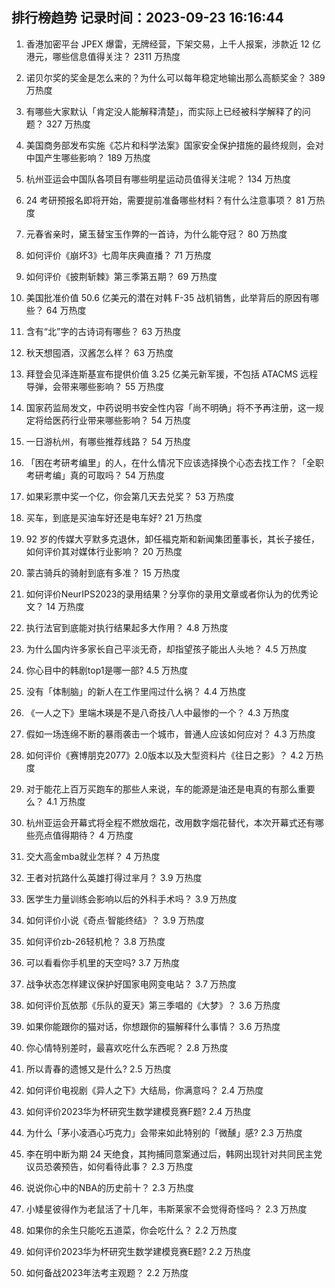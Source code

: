 
## 排行榜趋势 记录时间：2023-09-23 16:16:44
  
  1. 香港加密平台 JPEX 爆雷，无牌经营，下架交易，上千人报案，涉款近 12 亿港元，哪些信息值得关注？ 2311 万热度
    
  2. 诺贝尔奖的奖金是怎么来的？为什么可以每年稳定地输出那么高额奖金？ 389 万热度
    
  3. 有哪些大家默认「肯定没人能解释清楚」，而实际上已经被科学解释了的问题？ 327 万热度
    
  4. 美国商务部发布实施《芯片和科学法案》国家安全保护措施的最终规则，会对中国产生哪些影响？ 189 万热度
    
  5. 杭州亚运会中国队各项目有哪些明星运动员值得关注呢？ 134 万热度
    
  6. 24 考研预报名即将开始，需要提前准备哪些材料？有什么注意事项？ 81 万热度
    
  7. 元春省亲时，黛玉替宝玉作弊的一首诗，为什么能夺冠？ 80 万热度
    
  8. 如何评价《崩坏3》七周年庆典直播？ 71 万热度
    
  9. 如何评价《披荆斩棘》第三季第五期？ 69 万热度
    
  10. 美国批准价值 50.6 亿美元的潜在对韩 F-35 战机销售，此举背后的原因有哪些？ 64 万热度
    
  11. 含有“北”字的古诗词有哪些？ 63 万热度
    
  12. 秋天想囤酒，汉酱怎么样？ 63 万热度
    
  13. 拜登会见泽连斯基宣布提供价值 3.25 亿美元新军援，不包括 ATACMS 远程导弹，会带来哪些影响？ 55 万热度
    
  14. 国家药监局发文，中药说明书安全性内容「尚不明确」将不予再注册，这一规定将给医药行业带来哪些影响？ 54 万热度
    
  15. 一日游杭州，有哪些推荐线路？ 54 万热度
    
  16. 「困在考研考编里」的人，在什么情况下应该选择换个心态去找工作？「全职考研考编」真的可取吗？ 54 万热度
    
  17. 如果彩票中奖一个亿，你会第几天去兑奖？ 53 万热度
    
  18. 买车，到底是买油车好还是电车好? 21 万热度
    
  19. 92 岁的传媒大亨默多克退休，卸任福克斯和新闻集团董事长，其长子接任，如何评价其对媒体行业影响？ 20 万热度
    
  20. 蒙古骑兵的骑射到底有多准？ 15 万热度
    
  21. 如何评价NeurIPS2023的录用结果？分享你的录用文章或者你认为的优秀论文？ 14 万热度
    
  22. 执行法官到底能对执行结果起多大作用？ 4.8 万热度
    
  23. 为什么国内许多家长自己平淡无奇，却指望孩子能出人头地？ 4.5 万热度
    
  24. 你心目中的韩剧top1是哪一部? 4.5 万热度
    
  25. 没有「体制脑」的新人在工作里闯过什么祸？ 4.4 万热度
    
  26. 《一人之下》里端木瑛是不是八奇技八人中最惨的一个？ 4.3 万热度
    
  27. 假如一场连绵不断的暴雨袭击一个城市，普通人应该如何应对？ 4.3 万热度
    
  28. 如何评价《赛博朋克2077》2.0版本以及大型资料片《往日之影》？ 4.2 万热度
    
  29. 对于能花上百万买跑车的那些人来说，车的能源是油还是电真的有那么重要么？ 4.1 万热度
    
  30. 杭州亚运会开幕式将全程不燃放烟花，改用数字烟花替代，本次开幕式还有哪些亮点值得期待？ 4 万热度
    
  31. 交大高金mba就业怎样？ 4 万热度
    
  32. 王者对抗路什么英雄打得过芈月？ 3.9 万热度
    
  33. 医学生力量训练会影响以后的外科手术吗？ 3.9 万热度
    
  34. 如何评价小说《奇点·智能终结》？ 3.9 万热度
    
  35. 如何评价zb-26轻机枪？ 3.8 万热度
    
  36. 可以看看你手机里的天空吗? 3.7 万热度
    
  37. 战争状态怎样建议保护好国家电网变电站？ 3.7 万热度
    
  38. 如何评价瓦依那《乐队的夏天》第三季唱的《大梦》？ 3.6 万热度
    
  39. 如果你能跟你的猫对话，你想跟你的猫解释什么事情？ 3.6 万热度
    
  40. 你心情特别差时，最喜欢吃什么东西呢？ 2.8 万热度
    
  41. 所以青春的遗憾又是什么? 2.5 万热度
    
  42. 如何评价电视剧《异人之下》大结局，你满意吗？ 2.4 万热度
    
  43. 如何评价2023华为杯研究生数学建模竞赛F题? 2.4 万热度
    
  44. 为什么「茅小凌酒心巧克力」会带来如此特别的「微醺」感? 2.3 万热度
    
  45. 李在明中断为期 24 天绝食，其拘捕同意案通过后，韩网出现针对共同民主党议员恐袭预告，如何看待此事？ 2.3 万热度
    
  46. 说说你心中的NBA的历史前十？ 2.3 万热度
    
  47. 小矮星彼得作为老鼠活了十几年，韦斯莱家不会觉得奇怪吗？ 2.3 万热度
    
  48. 如果你的余生只能吃五道菜，你会吃什么？ 2.2 万热度
    
  49. 如何评价2023华为杯研究生数学建模竞赛E题? 2.2 万热度
    
  50. 如何备战2023年法考主观题？ 2.2 万热度
    